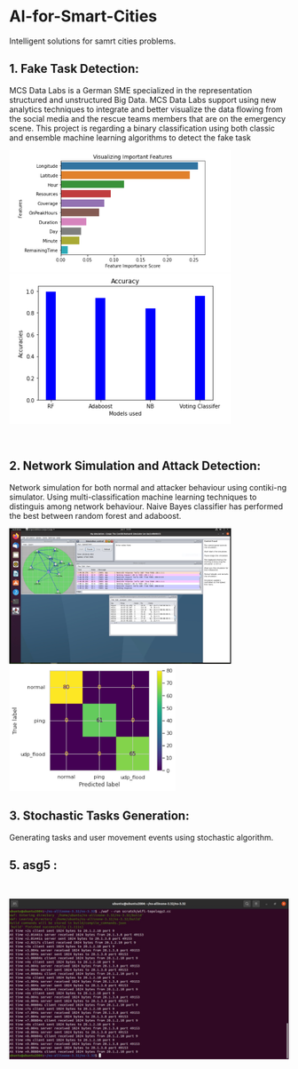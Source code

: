 # AI-for-Smart-Cities
Intelligent solutions for samrt cities problems.

## 1. Fake Task Detection:

MCS Data Labs is a German SME specialized in the representation structured and unstructured Big Data. 
MCS Data Labs support using new analytics techniques to integrate and better visualize the data flowing from the social media and the rescue teams members that are on the emergency scene.
This project is regarding a binary classification using both classic and ensemble machine learning algorithms to detect the fake task
<p float="center">
  <img src="https://github.com/khadija267/AI-for-Smart-Cities/blob/main/images/1.png?raw=true" width="400" /> 
    <img src="https://github.com/khadija267/AI-for-Smart-Cities/blob/main/images/2.png?raw=true" width="400" /> 
</p>
<br>

## 2. Network Simulation and Attack Detection:
Network simulation for both normal and attacker behaviour using contiki-ng simulator.
Using multi-classification machine learning techniques to distinguis among network behaviour.
Naive Bayes classifier has performed the best between random forest and adaboost.
 
<p float="center">
  <img src="https://github.com/khadija267/AI-for-Smart-Cities/blob/main/images/3.png?raw=true" width="400" /> 
    <img src="https://github.com/khadija267/AI-for-Smart-Cities/blob/main/images/4.png?raw=true" width="300" /> 
</p>

## 3. Stochastic Tasks Generation:

Generating tasks and user movement events using stochastic algorithm. 



## 5. asg5 :

<br>
<p float="center">
<img src="https://github.com/khadija267/AI-for-Smart-Cities/blob/main/images/2.jpeg?raw=true" /> 
</p>
